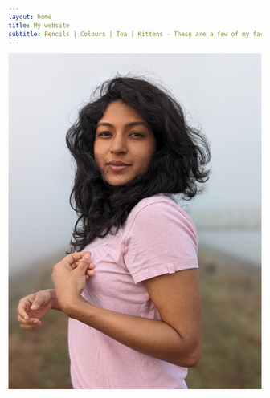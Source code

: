 ```yaml
---
layout: home
title: My website
subtitle: Pencils | Colours | Tea | Kittens - These are a few of my favourite things! ✨
---
```



![Shivali](/assets/img/shivali.jpg)